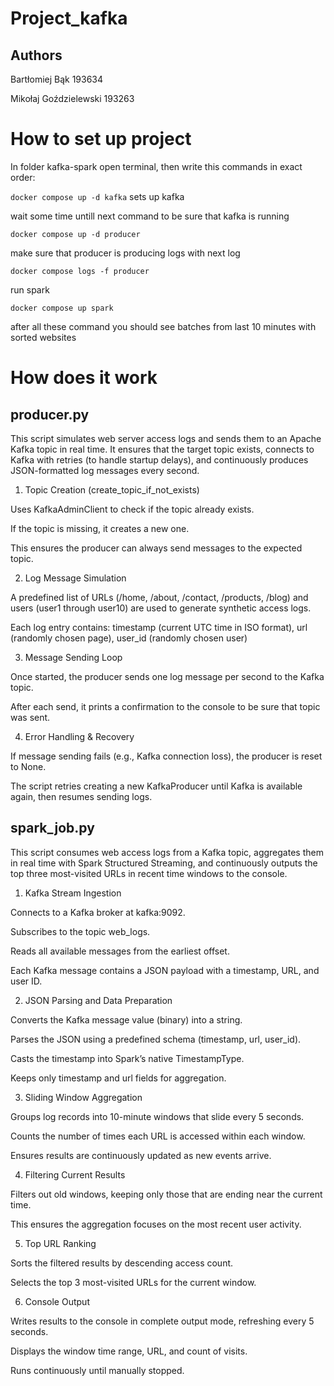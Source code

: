 # Project_kafka

## Authors

Bartłomiej Bąk 193634

Mikołaj Goździelewski 193263

# How to set up project

In folder kafka-spark open terminal, then write this commands in exact order:

```docker compose up -d kafka```
sets up kafka

wait some time untill next command to be sure that kafka is running

```docker compose up -d producer```

make sure that producer is producing logs with next log

```docker compose logs -f producer```

run spark

```docker compose up spark```

after all these command you should see batches from last 10 minutes with sorted websites

# How does it work

## producer.py

This script simulates web server access logs and sends them to an Apache Kafka topic in real time. It ensures that the target topic exists, connects to Kafka with retries (to handle startup delays), and continuously produces JSON-formatted log messages every second.

1. Topic Creation (create_topic_if_not_exists)

Uses KafkaAdminClient to check if the topic already exists.

If the topic is missing, it creates a new one.

This ensures the producer can always send messages to the expected topic.

2. Log Message Simulation

A predefined list of URLs (/home, /about, /contact, /products, /blog) and users (user1 through user10) are used to generate synthetic access logs.

Each log entry contains: timestamp (current UTC time in ISO format), url (randomly chosen page), user_id (randomly chosen user)

3. Message Sending Loop

Once started, the producer sends one log message per second to the Kafka topic.

After each send, it prints a confirmation to the console to be sure that topic was sent.

4. Error Handling & Recovery

If message sending fails (e.g., Kafka connection loss), the producer is reset to None.

The script retries creating a new KafkaProducer until Kafka is available again, then resumes sending logs.



## spark_job.py

This script consumes web access logs from a Kafka topic, aggregates them in real time with Spark Structured Streaming, and continuously outputs the top three most-visited URLs in recent time windows to the console.

1. Kafka Stream Ingestion

Connects to a Kafka broker at kafka:9092.

Subscribes to the topic web_logs.

Reads all available messages from the earliest offset.

Each Kafka message contains a JSON payload with a timestamp, URL, and user ID.

2. JSON Parsing and Data Preparation

Converts the Kafka message value (binary) into a string.

Parses the JSON using a predefined schema (timestamp, url, user_id).

Casts the timestamp into Spark’s native TimestampType.

Keeps only timestamp and url fields for aggregation.

3. Sliding Window Aggregation

Groups log records into 10-minute windows that slide every 5 seconds.

Counts the number of times each URL is accessed within each window.

Ensures results are continuously updated as new events arrive.

4. Filtering Current Results

Filters out old windows, keeping only those that are ending near the current time.

This ensures the aggregation focuses on the most recent user activity.

5. Top URL Ranking

Sorts the filtered results by descending access count.

Selects the top 3 most-visited URLs for the current window.

6. Console Output

Writes results to the console in complete output mode, refreshing every 5 seconds.

Displays the window time range, URL, and count of visits.

Runs continuously until manually stopped.
